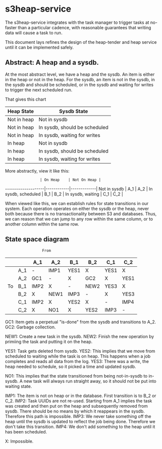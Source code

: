 # s3heap-service

The s3heap-service integrates with the task manager to trigger tasks at no-faster than a particular
cadence, with reasonable guarantees that writing data will cause a task to run.

This document lays refines the design of the heap-tender and heap service until it can be
implemented safely.

## Abstract:  A heap and a sysdb.

At the most abstract level, we have a heap and the sysdb.  An item is either in the heap or not in
the heap.  For the sysdb, an item is not in the sysdb, in the sysdb and should be scheduled, or in
the sysdb and waiting for writes to trigger the next scheduled run.

That gives this chart

| Heap State | Sysdb State |
|------------|-------------|
| Not in heap | Not in sysdb |
| Not in heap | In sysdb, should be scheduled |
| Not in heap | In sysdb, waiting for writes |
| In heap | Not in sysdb |
| In heap | In sysdb, should be scheduled |
| In heap | In sysdb, waiting for writes |

More abstractly, view it like this:

                    | On Heap    | Not On Heap |
--------------------|------------|-------------|
Not in sysdb        | A_1        | A_2         |
In sysdb, scheduled | B_1        | B_2         |
In sysdb, waiting   | C_1        | C_2         |

When viewed like this, we can establish rules for state transitions in our system.  Each operation
operates on either the sysdb or the heap, never both because there is no transactionality between S3
and databases.  Thus, we can reason that we can jump to any row within the same column, or to
another column within the same row.

## State space diagram

                     From
|     |      | A_1  | A_2  | B_1  | B_2  | C_1  | C_2  |
|-----|------|------|------|------|------|------|------|
|     | A_1  | -    | IMP1 | YES1 | X    | YES1 | X    |
|     | A_2  | GC1  | -    | X    | GC2  | X    | YES1 |
| To  | B_1  | IMP2 | X    |-     | NEW2 | YES3 | X    |
|     | B_2  | X    | NEW1 | IMP3 | -    | X    | YES3 |
|     | C_1  | IMP2 | X    | YES2 | X    | -    | IMP4 |
|     | C_2  | X    | NO1  | X    | YES2 | IMP3 | -    |

GC1:  Item gets a perpetual "is-done" from the sysdb and transitions to A_2.
GC2:  Garbage collection.

NEW1:  Create a new task in the sysdb.
NEW2:  Finish the new operation by primiing the task and putting it on the heap.

YES1:  Task gets deleted from sysdb.
YES2:  This implies that we move from scheduled to waiting while the task is on heap.  This happens
       when a job completes and reads all data from the log.
YES3:  There was a write, the heap needed to schedule, so it picked a time and updated sysdb.

NO1:  This implies that the state transitioned from being not-in-sysdb to in-sysdb.   A new task
      will always run straight away, so it should not be put into waiting state.

IMP1:  The item is not on heap or in the database.  First transition is to B_2 or C_2.
IMP2:  Task UUIDs are not re-used.  Starting from A_1 implies the task was created and then put on
       the heap and subsequently removed from sysdb.  There should be no means by which it reappears
       in the sysdb.  Therefore this path is impossible.
IMP3:  We never take something off the heap until the sysdb is updated to reflect the job being
       done.  Therefore we don't take this transition.
IMP4:  We don't add something to the heap until it has been scheduled.

X:  Impossible.
